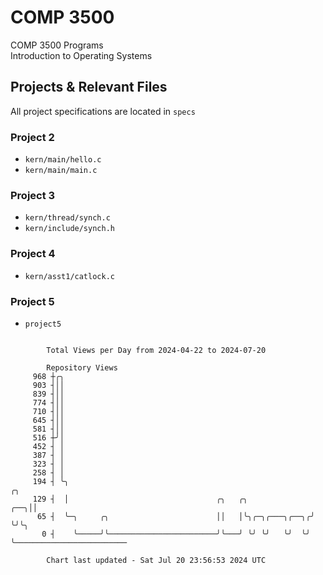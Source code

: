 # COMP 3500
COMP 3500 Programs  
Introduction to Operating Systems  
## Projects & Relevant Files
All project specifications are located in `specs`
### Project 2
- `kern/main/hello.c`
- `kern/main/main.c`
### Project 3
- `kern/thread/synch.c`
- `kern/include/synch.h`
### Project 4
- `kern/asst1/catlock.c`
### Project 5
- `project5`

```

        Total Views per Day from 2024-04-22 to 2024-07-20

        Repository Views
     968 ┼╭╮
     903 ┤││
     839 ┤││
     774 ┤││
     710 ┤││
     645 ┤││
     581 ┤││
     516 ┼╯│
     452 ┤ │
     387 ┤ │
     323 ┤ │
     258 ┤ │
     194 ┤ ╰╮                                                          ╭╮
     129 ┤  │                                 ╭╮   ╭╮              ╭──╮││
      65 ┤  ╰─╮     ╭╮                        ││   │╰╮╭─╮╭───╮╭──╮╭╯  ╰╯╰╮
       0 ┤    ╰─────╯╰────────────────────────╯╰───╯ ╰╯ ╰╯   ╰╯  ╰╯      ╰─────────────────────────

        Chart last updated - Sat Jul 20 23:56:53 2024 UTC
        
```
